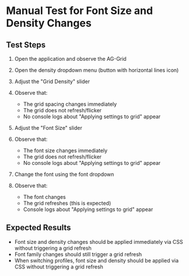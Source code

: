 # Manual Test for Font Size and Density Changes

## Test Steps

1. Open the application and observe the AG-Grid
2. Open the density dropdown menu (button with horizontal lines icon)
3. Adjust the "Grid Density" slider
4. Observe that:
   - The grid spacing changes immediately
   - The grid does not refresh/flicker
   - No console logs about "Applying settings to grid" appear

5. Adjust the "Font Size" slider
6. Observe that:
   - The font size changes immediately
   - The grid does not refresh/flicker
   - No console logs about "Applying settings to grid" appear

7. Change the font using the font dropdown
8. Observe that:
   - The font changes
   - The grid refreshes (this is expected)
   - Console logs about "Applying settings to grid" appear

## Expected Results

- Font size and density changes should be applied immediately via CSS without triggering a grid refresh
- Font family changes should still trigger a grid refresh
- When switching profiles, font size and density should be applied via CSS without triggering a grid refresh
